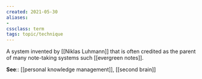 ```yaml
---
created: 2021-05-30
aliases:
- 
cssclass: term
tags: topic/technique
---
```


A system invented by [[Niklas Luhmann]] that is often credited as the parent of many note-taking systems such [[evergreen notes]].

**See**:: [[personal knowledge management]], [[second brain]]

